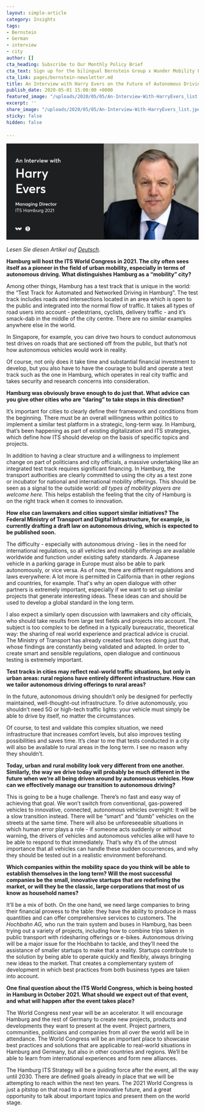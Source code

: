 ```yaml
---
layout: simple-article
category: Insights
tags:
- Bernstein
- German
- interview
- city
author: []
cta_heading: Subscribe to Our Monthly Policy Brief
cta_text: Sign up for the bilingual Bernstein Group x Wunder Mobility Policy Brief, a quarterly round-up featuring fascinating articles on mobility, tech, the role of cities and regulation.
cta_link: pages/bernstein-newsletter.md
title: An Interview with Harry Evers on the Future of Autonomous Driving in Germany
publish_date: 2020-05-01 15:00:00 +0000
featured_image: "/uploads/2020/05/05/An-Interview-With-HarryEvers_list.jpeg"
excerpt: ''
share_image: "/uploads/2020/05/05/An-Interview-With-HarryEvers_list.jpeg"
sticky: false
hidden: false

---
```

![](/uploads/2020/05/05/An-Interview-With-HarryEvers_body.jpg)

_Lesen Sie diesen Artikel auf_ [_Deutsch_](https://www.wundermobility.com/blog/es-braucht-mut-und-den-politischen-gesamtwillen-ein-interview-mit-harry-evers-zur-zukunft-autonomen-fahrens-in-deutschland)_._

**Hamburg will host the ITS World Congress in 2021. The city often sees itself as a pioneer in the field of urban mobility, especially in terms of autonomous driving. What distinguishes Hamburg as a “mobility” city?**

Among other things, Hamburg has a test track that is unique in the world: the “Test Track for Automated and Networked Driving in Hamburg”. The test track includes roads and intersections located in an area which is open to the public and integrated into the normal flow of traffic. It takes all types of road users into account - pedestrians, cyclists, delivery traffic - and it’s smack-dab in the middle of the city centre. There are no similar examples anywhere else in the world.

In Singapore, for example, you can drive two hours to conduct autonomous test drives on roads that are sectioned off from the public, but that’s not how autonomous vehicles would work in reality.

Of course, not only does it take time and substantial financial investment to develop, but you also have to have the courage to build and operate a test track such as the one in Hamburg, which operates in real city traffic and takes security and research concerns into consideration.

**Hamburg was obviously brave enough to do just that. What advice can you give other cities who are “daring” to take steps in this direction?**

It’s important for cities to clearly define their framework and conditions from the beginning. There must be an overall willingness within politics to implement a similar test platform in a strategic, long-term way. In Hamburg, that’s been happening as part of existing digitalization and ITS strategies, which define how ITS should develop on the basis of specific topics and projects.

In addition to having a clear structure and a willingness to implement change on part of politicians and city officials, a massive undertaking like an integrated test track requires significant financing. In Hamburg, the transport authorities are clearly committed to using the city as a test zone or incubator for national and international mobility offerings. This should be seen as a signal to the outside world: _all types of mobility players are welcome here._ This helps establish the feeling that the city of Hamburg is on the right track when it comes to innovation.

**How else can lawmakers and cities support similar initiatives? The Federal Ministry of Transport and Digital Infrastructure, for example, is currently drafting a draft law on autonomous driving, which is expected to be published soon.**

The difficulty - especially with autonomous driving - lies in the need for international regulations, so all vehicles and mobility offerings are available worldwide and function under existing safety standards. A Japanese vehicle in a parking garage in Europe must also be able to park autonomously, or vice versa. As of now, there are different regulations and laws everywhere: A lot more is permitted in California than in other regions and countries, for example. That's why an open dialogue with other partners is extremely important, especially if we want to set up similar projects that generate interesting ideas. These ideas can and should be used to develop a global standard in the long term.

I also expect a similarly open discussion with lawmakers and city officials, who should take results from large test fields and projects into account. The subject is too complex to be defined in a typically bureaucratic, theoretical way: the sharing of real world experience and practical advice is crucial. The Ministry of Transport has already created task forces doing just that, whose findings are constantly being validated and adapted. In order to create smart and sensible regulations, open dialogue and continuous testing is extremely important.

**Test tracks in cities may reflect real-world traffic situations, but only in urban areas: rural regions have entirely different infrastructure. How can we tailor autonomous driving offerings to rural areas?**

In the future, autonomous driving shouldn’t only be designed for perfectly maintained, well-thought-out infrastructure. To drive autonomously, you shouldn’t need 5G or high-tech traffic lights: your vehicle must simply be able to drive by itself, no matter the circumstances.

Of course, to test and validate this complex situation, we need infrastructure that increases comfort levels, but also improves testing possibilities and saves time. It’s clear to me that tests conducted in a city will also be available to rural areas in the long term. I see no reason why they shouldn’t.

**Today, urban and rural mobility look very different from one another. Similarly, the way we drive today will probably be much different in the future when we’re all being driven around by autonomous vehicles. How can we effectively manage our transition to autonomous driving?**

This is going to be a huge challenge. There’s no fast and easy way of achieving that goal. We won’t switch from conventional, gas-powered vehicles to innovative, connected, autonomous vehicles overnight: It will be a slow transition instead. There will be “smart” and “dumb” vehicles on the streets at the same time. There will also be unforeseeable situations in which human error plays a role - if someone acts suddenly or without warning, the drivers of vehicles and autonomous vehicles alike will have to be able to respond to that immediately. That’s why it’s of the utmost importance that all vehicles can handle these sudden occurrences, and why they should be tested out in a realistic environment beforehand.

**Which companies within the mobility space do you think will be able to establish themselves in the long term? Will the most successful companies be the small, innovative startups that are redefining the market, or will they be the classic, large corporations that most of us know as household names?**

It’ll be a mix of both. On the one hand, we need large companies to bring their financial prowess to the table: they have the ability to produce in mass quantities and can offer comprehensive services to customers. The _Hochbahn_ _AG,_ who run the train system and buses in Hamburg, has been trying out a variety of projects, including how to combine trips taken in public transport with ridesharing offerings or e-bikes. Autonomous driving will be a major issue for the Hochbahn to tackle, and they’ll need the assistance of smaller startups to make that a reality. Startups contribute to the solution by being able to operate quickly and flexibly, always bringing new ideas to the market. That creates a complementary system of development in which best practices from both business types are taken into account.

**One final question about the ITS World Congress, which is being hosted in Hamburg in October 2021. What should we expect out of that event, and what will happen after the event takes place?**

The World Congress next year will be an accelerator. It will encourage Hamburg and the rest of Germany to create new projects, products and developments they want to present at the event. Project partners, communities, politicians and companies from all over the world will be in attendance. The World Congress will be an important place to showcase best practices and solutions that are applicable to real-world situations in Hamburg and Germany, but also in other countries and regions. We’ll be able to learn from international experiences and form new alliances.

The Hamburg ITS Strategy will be a guiding force after the event, all the way until 2030. There are defined goals already in place that we will be attempting to reach within the next ten years. The 2021 World Congress is just a pitstop on that road to a more innovative future, and a great opportunity to talk about important topics and present them on the world stage.